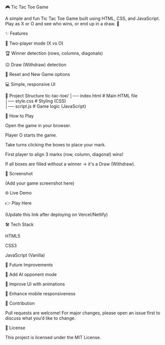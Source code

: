 🎮 Tic Tac Toe Game

A simple and fun Tic Tac Toe Game built using HTML, CSS, and JavaScript.
Play as X or O and see who wins, or end up in a draw. 🚀

✨ Features

🎯 Two-player mode (X vs O)

🏆 Winner detection (rows, columns, diagonals)

😐 Draw (Withdraw) detection

🔄 Reset and New Game options

💻 Simple, responsive UI

📂 Project Structure
tic-tac-toe/
│── index.html      # Main HTML file  
│── style.css       # Styling (CSS)  
│── script.js       # Game logic (JavaScript)  

🚀 How to Play

Open the game in your browser.

Player O starts the game.

Take turns clicking the boxes to place your mark.

First player to align 3 marks (row, column, diagonal) wins!

If all boxes are filled without a winner → it's a Draw (Withdraw).

📸 Screenshot

(Add your game screenshot here)

🌐 Live Demo

👉 Play Here

(Update this link after deploying on Vercel/Netlify)

🛠️ Tech Stack

HTML5

CSS3

JavaScript (Vanilla)

📌 Future Improvements

🤖 Add AI opponent mode

🎨 Improve UI with animations

📱 Enhance mobile responsiveness

🙌 Contribution

Pull requests are welcome! For major changes, please open an issue first to discuss what you’d like to change.

📜 License

This project is licensed under the MIT License.
